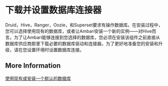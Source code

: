 # 下载并设置数据库连接器

Druid，Hive，Ranger，Oozie，和Superset要求有操作数据库。在安装过程中，您可以选择使用现有的数据库，或者让Ambari安装一个新的实例——对Hive而言。为了让Ambari能够连接到您选择的数据库，您必须在安装该组件之前直接从数据库供应商那里下载必要的数据库驱动和连接器。为了更好地准备您的安装和升级，请在您设置环境时设置数据库连接。

## More Information

[使用现有或安装一个默认的数据库](https://docs.hortonworks.com/HDPDocuments/Ambari-2.7.3.0/administering-ambari/content/amb_using_existing_or_installing_default_databases.html)